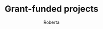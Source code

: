 ---
layout: post
title: Grant-funded projects
author: Roberta
section: about
categories: [about, roberta]
audience: ""
keywords: ""
goals: ""
actions: ""
---